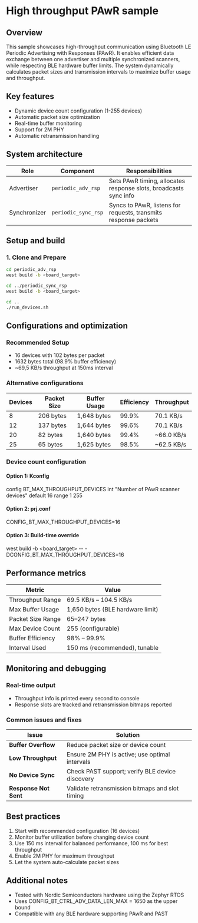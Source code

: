 # High throughput PAwR sample

## Overview 
This sample showcases high-throughput communication using Bluetooth LE Periodic Advertising with Responses (PAwR). 
It enables efficient data exchange between one advertiser and multiple synchronized scanners, while respecting BLE hardware buffer limits.
The system dynamically calculates packet sizes and transmission intervals to maximize buffer usage and throughput.

## Key features
- Dynamic device count configuration (1-255 devices)
- Automatic packet size optimization
- Real-time buffer monitoring
- Support for 2M PHY
- Automatic retransmission handling

## System architecture

| Role         | Component              | Responsibilities                                   |
|--------------|------------------------|----------------------------------------------------|
| Advertiser   | `periodic_adv_rsp`     | Sets PAwR timing, allocates response slots, broadcasts sync info |
| Synchronizer | `periodic_sync_rsp`    | Syncs to PAwR, listens for requests, transmits response packets |


## Setup and build

### 1. Clone and Prepare

```bash
cd periodic_adv_rsp
west build -b <board_target>

cd ../periodic_sync_rsp
west build -b <board_target>

cd ..
./run_devices.sh
```

## Configurations and optimization
### Recommended Setup 
- 16 devices with 102 bytes per packet
- 1632 bytes total (98.9% buffer efficiency)
- ~69,5 KB/s throughput at 150ms interval

### Alternative configurations
| Devices | Packet Size | Buffer Usage | Efficiency | Throughput  |
| ------- | ----------- | ------------ | ---------- | ----------- |
| 8       | 206 bytes   | 1,648 bytes  | 99.9%      | 70.1 KB/s   |
| 12      | 137 bytes   | 1,644 bytes  | 99.6%      | 70.1 KB/s   |
| 20      | 82 bytes    | 1,640 bytes  | 99.4%      | \~66.0 KB/s |
| 25      | 65 bytes    | 1,625 bytes  | 98.5%      | \~62.5 KB/s |

### Device count configuration
#### Option 1: Kconfig
config BT_MAX_THROUGHPUT_DEVICES
    int "Number of PAwR scanner devices"
    default 16
    range 1 255
#### Option 2: prj.conf
CONFIG_BT_MAX_THROUGHPUT_DEVICES=16
#### Option 3: Build-time override
west build -b <board_target> -- -DCONFIG_BT_MAX_THROUGHPUT_DEVICES=16

## Performance metrics

| Metric            | Value                            |
| ----------------- | -------------------------------- |
| Throughput Range  | 69.5 KB/s – 104.5 KB/s           |
| Max Buffer Usage  | 1,650 bytes (BLE hardware limit) |
| Packet Size Range | 65–247 bytes                     |
| Max Device Count  | 255 (configurable)               |
| Buffer Efficiency | 98% – 99.9%                      |
| Interval Used     | 150 ms (recommended), tunable    |

## Monitoring and debugging

### Real-time output
- Throughput info is printed every second to console
- Response slots are tracked and retransmission bitmaps reported

### Common issues and fixes
| Issue                 | Solution                                        |
| --------------------- | ----------------------------------------------- |
| **Buffer Overflow**   | Reduce packet size or device count              |
| **Low Throughput**    | Ensure 2M PHY is active; use optimal intervals  |
| **No Device Sync**    | Check PAST support; verify BLE device discovery |
| **Response Not Sent** | Validate retransmission bitmaps and slot timing |


## Best practices
1. Start with recommended configuration (16 devices)
2. Monitor buffer utilization before changing device count
3. Use 150 ms interval for balanced performance, 100 ms for best throughput
4. Enable 2M PHY for maximum throughput
5. Let the system auto-calculate packet sizes

## Additional notes

- Tested with Nordic Semiconductors hardware using the Zephyr RTOS
- Uses CONFIG_BT_CTRL_ADV_DATA_LEN_MAX = 1650 as the upper bound
- Compatible with any BLE hardware supporting PAwR and PAST
